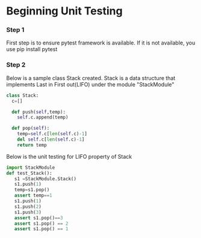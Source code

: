 # Beginning Unit Testing

### Step 1

First step is to ensure pytest framework is available. If it is not available, you use pip install pytest

### Step 2

Below is a sample class Stack created. Stack is a data structure that implements Last in First out(LIFO) under the module "StackModule"

```python
class Stack:
  c=[]

  def push(self,temp):
    self.c.append(temp)

  def pop(self):
    temp=self.c[len(self.c)-1]
    del self.c[len(self.c)-1]
    return temp
 ```
 Below is the unit testing for LIFO property of Stack
 ```python
import StackModule
def test_Stack():
    s1 =StackModule.Stack()
    s1.push(1)
    temp=s1.pop()
    assert temp==1
    s1.push(1)
    s1.push(2)
    s1.push(3)
    assert s1.pop()==3
    assert s1.pop() == 2
    assert s1.pop() == 1
 ```
  
